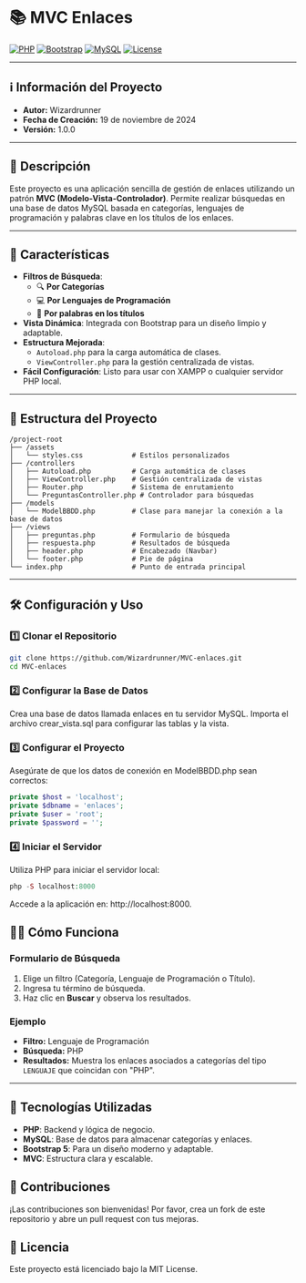 # 📚 MVC Enlaces

[![PHP](https://img.shields.io/badge/PHP-7.4%2B-blue?logo=php&logoColor=white)](https://www.php.net/)
[![Bootstrap](https://img.shields.io/badge/Bootstrap-5-blueviolet?logo=bootstrap&logoColor=white)](https://getbootstrap.com/)
[![MySQL](https://img.shields.io/badge/MySQL-8.0-orange?logo=mysql&logoColor=white)](https://www.mysql.com/)
[![License](https://img.shields.io/badge/license-MIT-green)](LICENSE)

---

## ℹ️ Información del Proyecto

- **Autor:** Wizardrunner
- **Fecha de Creación:** 19 de noviembre de 2024
- **Versión:** 1.0.0

---

## 📝 Descripción

Este proyecto es una aplicación sencilla de gestión de enlaces utilizando un patrón **MVC (Modelo-Vista-Controlador)**. Permite realizar búsquedas en una base de datos MySQL basada en categorías, lenguajes de programación y palabras clave en los títulos de los enlaces.

---

## 🚀 Características

- **Filtros de Búsqueda**:
  - 🔍 **Por Categorías**
  - 💻 **Por Lenguajes de Programación**
  - 📝 **Por palabras en los títulos**
- **Vista Dinámica**: Integrada con Bootstrap para un diseño limpio y adaptable.
- **Estructura Mejorada**:
  - `Autoload.php` para la carga automática de clases.
  - `ViewController.php` para la gestión centralizada de vistas.
- **Fácil Configuración**: Listo para usar con XAMPP o cualquier servidor PHP local.

---

## 📁 Estructura del Proyecto

```plaintext
/project-root
├── /assets
│   └── styles.css            # Estilos personalizados
├── /controllers
│   ├── Autoload.php          # Carga automática de clases
│   ├── ViewController.php    # Gestión centralizada de vistas
│   ├── Router.php            # Sistema de enrutamiento
│   └── PreguntasController.php # Controlador para búsquedas
├── /models
│   └── ModelBBDD.php         # Clase para manejar la conexión a la base de datos
├── /views
│   ├── preguntas.php         # Formulario de búsqueda
│   ├── respuesta.php         # Resultados de búsqueda
│   ├── header.php            # Encabezado (Navbar)
│   └── footer.php            # Pie de página
└── index.php                 # Punto de entrada principal
```
---

## 🛠️ Configuración y Uso
### 1️⃣ Clonar el Repositorio
```bash
git clone https://github.com/Wizardrunner/MVC-enlaces.git
cd MVC-enlaces
```
### 2️⃣ Configurar la Base de Datos
Crea una base de datos llamada enlaces en tu servidor MySQL.
Importa el archivo crear_vista.sql para configurar las tablas y la vista.

### 3️⃣ Configurar el Proyecto
Asegúrate de que los datos de conexión en ModelBBDD.php sean correctos:

```php
private $host = 'localhost';
private $dbname = 'enlaces';
private $user = 'root';
private $password = '';
```
### 4️⃣ Iniciar el Servidor
Utiliza PHP para iniciar el servidor local:
```php
php -S localhost:8000
```
Accede a la aplicación en: http://localhost:8000.

## 🧑‍💻 Cómo Funciona

### Formulario de Búsqueda
1. Elige un filtro (Categoría, Lenguaje de Programación o Título).
2. Ingresa tu término de búsqueda.
3. Haz clic en **Buscar** y observa los resultados.

### Ejemplo
- **Filtro:** Lenguaje de Programación
- **Búsqueda:** PHP
- **Resultados:** Muestra los enlaces asociados a categorías del tipo `LENGUAJE` que coincidan con "PHP".

---

## 🌟 Tecnologías Utilizadas

- **PHP**: Backend y lógica de negocio.
- **MySQL**: Base de datos para almacenar categorías y enlaces.
- **Bootstrap 5**: Para un diseño moderno y adaptable.
- **MVC**: Estructura clara y escalable.

## 🤝 Contribuciones
¡Las contribuciones son bienvenidas! Por favor, crea un fork de este repositorio y abre un pull request con tus mejoras.

## 📜 Licencia
Este proyecto está licenciado bajo la MIT License.